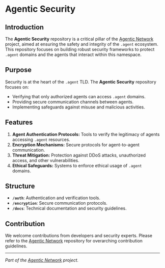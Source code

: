 # Agentic Security

## Introduction
The **Agentic Security** repository is a critical pillar of the [Agentic Network](https://github.com/RWN-MD/Agentic-Network) project, aimed at ensuring the safety and integrity of the `.agent` ecosystem. This repository focuses on building robust security frameworks to protect `.agent` domains and the agents that interact within this namespace.

## Purpose
Security is at the heart of the `.agent` TLD. The **Agentic Security** repository focuses on:
- Verifying that only authorized agents can access `.agent` domains.
- Providing secure communication channels between agents.
- Implementing safeguards against misuse and malicious activities.

## Features
1. **Agent Authentication Protocols:** Tools to verify the legitimacy of agents accessing `.agent` resources.
2. **Encryption Mechanisms:** Secure protocols for agent-to-agent communication.
3. **Threat Mitigation:** Protection against DDoS attacks, unauthorized access, and other vulnerabilities.
4. **Ethical Safeguards:** Systems to enforce ethical usage of `.agent` domains.

## Structure
- **`/auth`**: Authentication and verification tools.
- **`/encryption`**: Secure communication protocols.
- **`/docs`**: Technical documentation and security guidelines.

## Contribution
We welcome contributions from developers and security experts. Please refer to the [Agentic Network](https://github.com/RWN-MD/Agentic-Network) repository for overarching contribution guidelines.

---
*Part of the [Agentic Network](https://github.com/AgenticNetwork) project.*
